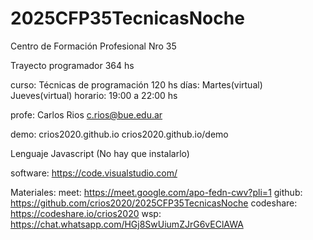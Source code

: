 # 2025CFP35TecnicasNoche

Centro de Formación Profesional Nro 35

Trayecto programador        364 hs

curso:      Técnicas de programación        120 hs
días:       Martes(virtual) Jueves(virtual)
horario:    19:00 a 22:00 hs

profe:      Carlos Rios         c.rios@bue.edu.ar

demo:       crios2020.github.io
            crios2020.github.io/demo

Lenguaje Javascript (No hay que instalarlo)

software:   https://code.visualstudio.com/

Materiales:
            meet:       https://meet.google.com/apo-fedn-cwv?pli=1
            github:     https://github.com/crios2020/2025CFP35TecnicasNoche
            codeshare:  https://codeshare.io/crios2020
            wsp:        https://chat.whatsapp.com/HGj8SwUiumZJrG6vEClAWA
